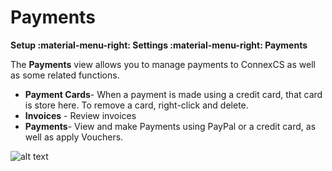 # Payments

**Setup :material-menu-right: Settings :material-menu-right: Payments**

The **Payments** view allows you to manage payments to ConnexCS as well as some related functions.

* **Payment Cards**- When a payment is made using a credit card, that card is store here. To remove a card, right-click and delete. 
* **Invoices** - Review invoices
* **Payments**- View and make Payments using PayPal or a credit card, as well as apply Vouchers.

![alt text][payments]

[payments]: /setup/img/payments.png "Payment Screen"
